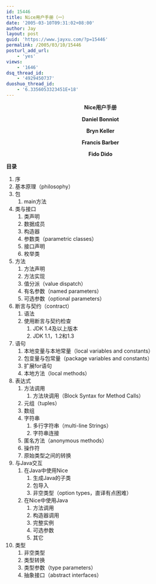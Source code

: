 ```yaml
---
id: 15446
title: Nice用户手册（一）
date: '2005-03-10T09:31:02+08:00'
author: Jay
layout: post
guid: 'https://www.jayxu.com/?p=15446'
permalink: /2005/03/10/15446
posturl_add_url:
    - 'yes'
views:
    - '1646'
dsq_thread_id:
    - '4929450737'
duoshuo_thread_id:
    - '6.3356053323451E+18'
---
```


<p style="text-align: center;"><strong>Nice用户手册</strong></p>
<p style="text-align: center;"><strong>Daniel Bonniot</strong></p>
<p style="text-align: center;"><strong>Bryn Keller</strong></p>
<p style="text-align: center;"><strong>Francis Barber</strong></p>
<p style="text-align: center;"><strong>Fido Dido</strong></p>
<strong>目录</strong>
<ol>
 	<li>序</li>
 	<li>基本原理（philosophy）</li>
 	<li>包
<ol>
 	<li>main方法</li>
</ol>
</li>
 	<li>类与接口
<ol>
 	<li>类声明</li>
 	<li>数据成员</li>
 	<li>构造器</li>
 	<li>参数类（parametric classes）</li>
 	<li>接口声明</li>
 	<li>枚举类</li>
</ol>
</li>
 	<li>方法
<ol>
 	<li>方法声明</li>
 	<li>方法实现</li>
 	<li>值分派（value dispatch）</li>
 	<li>有名参数（named parameters）</li>
 	<li>可选参数（optional parameters）</li>
</ol>
</li>
 	<li>断言与契约（contract）
<ol>
 	<li>语法</li>
 	<li>使用断言与契约检查
<ol>
 	<li>JDK 1.4及以上版本</li>
 	<li>JDK 1.1，1.2和1.3</li>
</ol>
</li>
</ol>
</li>
 	<li>语句
<ol>
 	<li>本地变量与本地常量（local variables and constants）</li>
 	<li>包变量与包常量（package variables and constants）</li>
 	<li>扩展for语句</li>
 	<li>本地方法（local methods）</li>
</ol>
</li>
 	<li>表达式
<ol>
 	<li>方法调用
<ol>
 	<li>方法块调用（Block Syntax for Method Calls）</li>
</ol>
</li>
 	<li>元组（tuples）</li>
 	<li>数组</li>
 	<li>字符串
<ol>
 	<li>多行字符串（multi-line Strings）</li>
 	<li>字符串连接</li>
</ol>
</li>
 	<li>匿名方法（anonymous methods）</li>
 	<li>操作符</li>
 	<li>原始类型之间的转换</li>
</ol>
</li>
 	<li>与Java交互
<ol>
 	<li>在Java中使用Nice
<ol>
 	<li>生成Java的子类</li>
 	<li>包导入</li>
 	<li>非空类型（option types，直译有点困难）</li>
</ol>
</li>
 	<li>在Nice中使用Java
<ol>
 	<li>方法调用</li>
 	<li>构造器调用</li>
 	<li>完整实例</li>
 	<li>可选参数</li>
 	<li>其它</li>
</ol>
</li>
</ol>
</li>
 	<li>类型
<ol>
 	<li>非空类型</li>
 	<li>类型转换</li>
 	<li>类型参数（type parameters）</li>
 	<li>抽象接口（abstract interfaces）</li>
</ol>
</li>
</ol>